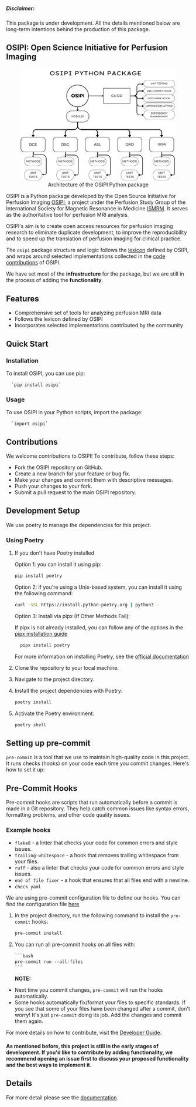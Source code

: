##### Disclaimer:

This package is under development. All the details mentioned below are long-term intentions behind the production of this package.

## OSIPI: Open Science Initiative for Perfusion Imaging

<figure>
  <img src="./assets/blueprint.png" alt="Blueprint">
  <figcaption style="text-align: center;">Architecture of the OSIPI Python package</figcaption>
</figure>

OSIPI is a Python package developed by the Open Source Initiative for Perfusion Imaging [OSIPI](https://osipi.ismrm.org/), a project under the Perfusion Study Group of the International Society for Magnetic Resonance in Medicine [ISMRM](https://www.ismrm.org/). It serves as the authoritative tool for perfusion MRI analysis.

OSIPI's aim is to create open access resources for perfusion imaging research to eliminate duplicate development, to improve the reproducibility and to speed up the translation of perfusion imaging for clinical practice.

The `osipi` package structure and logic follows the [lexicon](https://osipi.github.io/OSIPI_CAPLEX/) defined by OSIPI, and wraps around selected implementations collected in the [code contributions](https://github.com/OSIPI/DCE-DSC-MRI_CodeCollection) of OSIPI.

We have set most of the **infrastructure** for the package, but we are still in the process of adding the **functionality**.

## Features

- Comprehensive set of tools for analyzing perfusion MRI data
- Follows the lexicon defined by OSIPI
- Incorporates selected implementations contributed by the community

## Quick Start

### Installation

To install OSIPI, you can use pip:

      `pip install osipi`

### Usage

To use OSIPI in your Python scripts, import the package:

      `import osipi`

## Contributions

We welcome contributions to OSIPI! To contribute, follow these steps:

- Fork the OSIPI repository on GitHub.
- Create a new branch for your feature or bug fix.
- Make your changes and commit them with descriptive messages.
- Push your changes to your fork.
- Submit a pull request to the main OSIPI repository.

## Development Setup

We use poetry to manage the dependencies for this project.

### Using Poetry

1. If you don't have Poetry installed 

     Option 1: you can install it using pip:
     
     ```bash
     pip install poetry
     ```

     Option 2: if you're using a Unix-based system, you can install it using the following command:

     ```bash
     curl -sSL https://install.python-poetry.org | python3 -
     ```
  
     Option 3: Install via pipx (If Other Methods Fail):
   
     If pipx is not already installed, you can follow any of the options in the [pipx installation guide](https://pipx.pypa.io/stable/installation/)
    
    ```bash
      pipx install poetry
     ```
  
   For more information on installing Poetry, see the [official documentation](https://python-poetry.org/docs/)

3. Clone the repository to your local machine.
4. Navigate to the project directory.
5. Install the project dependencies with Poetry:

   ```bash
   poetry install
   ```

6. Activate the Poetry environment:

   ```bash
   poetry shell
   ```

## Setting up pre-commit

`pre-commit` is a tool that we use to maintain high-quality code in this project. It runs checks (hooks) on your code each time you commit changes. Here's how to set it up:

## Pre-Commit Hooks

Pre-commit hooks are scripts that run automatically before a commit is made in a Git repository. They help catch common issues like syntax errors, formatting problems, and other code quality issues.

### Example hooks

- `flake8` - a linter that checks your code for common errors and style issues.
- `trailing-whitespace` - a hook that removes trailing whitespace from your files.
- `ruff` - also a linter that checks your code for common errors and style issues.
- `end of file fixer` - a hook that ensures that all files end with a newline.
- `check yaml`

We are using pre-commit configuration file to define our hooks. You can find the configuration file [here](https://github.com/OSIPI/osipi/blob/main/.pre-commit-config.yaml)

1.  In the project directory, run the following command to install the `pre-commit` hooks:

    ```bash
    pre-commit install
    ```

2.  You can run all pre-commit hooks on all files with:

        ```bash
        pre-commit run --all-files
        ```

    **NOTE:**

- Next time you commit changes, `pre-commit` will run the hooks automatically.
- Some hooks automatically fix/format your files to specific standards. If you see that some of your files have been changed after a commit, don't worry! It's just `pre-commit` doing its job.
  Add the changes and commit them again.

For more details on how to contribute, visit the [Developer Guide](https://osipi.github.io/osipi/contribution/).

#### As mentioned before, this project is still in the early stages of development. If you'd like to contribute by adding functionality, we recommend opening an issue first to discuss your proposed functionality and the best ways to implement it.

## Details

For more detail please see the [documentation](https://osipi.github.io/osipi/).
